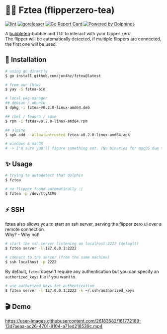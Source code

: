 # 🐬🧋 Fztea (flipperzero-tea)
[![lint](https://github.com/jon4hz/fztea/actions/workflows/lint.yml/badge.svg)](https://github.com/jon4hz/fztea/actions/workflows/lint.yml)
[![goreleaser](https://github.com/jon4hz/fztea/actions/workflows/goreleaser.yml/badge.svg)](https://github.com/jon4hz/fztea/actions/workflows/goreleaser.yml)
[![Go Report Card](https://goreportcard.com/badge/github.com/jon4hz/fztea)](https://goreportcard.com/report/github.com/jon4hz/fztea)
[![Powered by Dolphines](https://img.shields.io/badge/Powered%20by-Dolphins-blue)](https://img.shields.io/badge/Powered%20by-Dolphins-blue)

A [bubbletea](https://github.com/charmbracelet/bubbletea)-bubble and TUI to interact with your flipper zero.  
The flipper will be automatically detected, if multiple flippers are connected, the first one will be used.

## 🚀 Installation
```bash
# using go directly
$ go install github.com/jon4hz/fztea@latest

# from aur (btw)
$ yay -S fztea-bin

# local pkg manager
## debian / ubuntu
$ dpkg -i fztea-v0.2.0-linux-amd64.deb

## rhel / fedora / suse
$ rpm -i fztea-v0.2.0-linux-amd64.rpm

## alpine
$ apk add --allow-untrusted fztea-v0.2.0-linux-amd64.apk

# windows & macOS
# -> I'm sure you'll figure something out. (No binaries for macOS due to crosscompilation errors)
```

## ✨ Usage
```bash
# trying to autodetect that dolphin
$ fztea

# no flipper found automatically :(
$ fztea -p /dev/ttyACM0
```

## ⚡️ SSH
fztea also allows you to start an ssh server, serving the flipper zero ui over a remote connection.  
Why? - Why not!
```bash
# start the ssh server listening on localhost:2222 (default)
$ fztea server -l 127.0.0.1:2222

# connect to the server (from the same machine)
$ ssh localhost -p 2222
```
By default, `fztea` doesn't require any authentication but you can specify an `authorized_keys` file if you want to.

```bash
# use authorized_keys for authentication
$ fztea server -l 127.0.0.1:2222 -k ~/.ssh/authorized_keys
```

## 🎬 Demo


https://user-images.githubusercontent.com/26183582/181772189-13d7aeaa-ac26-4701-8104-a71ed218539c.mp4

